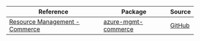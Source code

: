 | Reference | Package | Source |
|---|---|---|
|[Resource Management - Commerce](mgmt-commerce-readme.md)|[azure-mgmt-commerce](https://pypi.org/project/azure-mgmt-commerce)|[GitHub](https://github.com/Azure/azure-sdk-for-python/blob/main/)|
